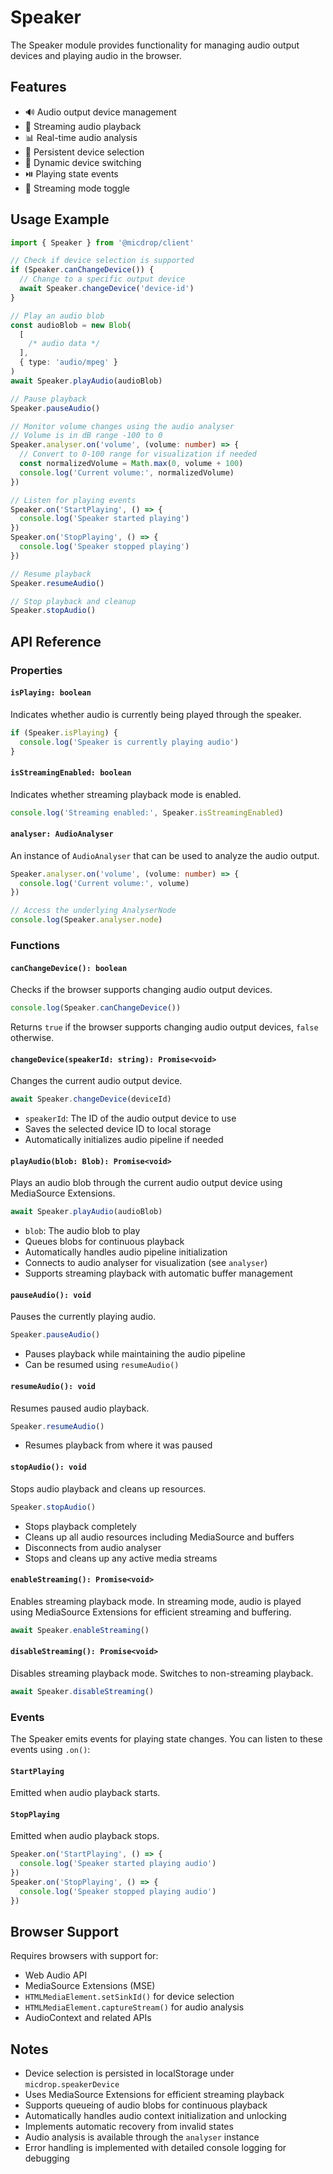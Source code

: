 # Speaker

The Speaker module provides functionality for managing audio output devices and playing audio in the browser.

## Features

- 🔊 Audio output device management
- 🎵 Streaming audio playback
- 📊 Real-time audio analysis
- 💾 Persistent device selection
- 🔄 Dynamic device switching
- ⏯️ Playing state events
- 🚦 Streaming mode toggle

## Usage Example

```typescript
import { Speaker } from '@micdrop/client'

// Check if device selection is supported
if (Speaker.canChangeDevice()) {
  // Change to a specific output device
  await Speaker.changeDevice('device-id')
}

// Play an audio blob
const audioBlob = new Blob(
  [
    /* audio data */
  ],
  { type: 'audio/mpeg' }
)
await Speaker.playAudio(audioBlob)

// Pause playback
Speaker.pauseAudio()

// Monitor volume changes using the audio analyser
// Volume is in dB range -100 to 0
Speaker.analyser.on('volume', (volume: number) => {
  // Convert to 0-100 range for visualization if needed
  const normalizedVolume = Math.max(0, volume + 100)
  console.log('Current volume:', normalizedVolume)
})

// Listen for playing events
Speaker.on('StartPlaying', () => {
  console.log('Speaker started playing')
})
Speaker.on('StopPlaying', () => {
  console.log('Speaker stopped playing')
})

// Resume playback
Speaker.resumeAudio()

// Stop playback and cleanup
Speaker.stopAudio()
```

## API Reference

### Properties

#### `isPlaying: boolean`

Indicates whether audio is currently being played through the speaker.

```typescript
if (Speaker.isPlaying) {
  console.log('Speaker is currently playing audio')
}
```

#### `isStreamingEnabled: boolean`

Indicates whether streaming playback mode is enabled.

```typescript
console.log('Streaming enabled:', Speaker.isStreamingEnabled)
```

#### `analyser: AudioAnalyser`

An instance of `AudioAnalyser` that can be used to analyze the audio output.

```typescript
Speaker.analyser.on('volume', (volume: number) => {
  console.log('Current volume:', volume)
})

// Access the underlying AnalyserNode
console.log(Speaker.analyser.node)
```

### Functions

#### `canChangeDevice(): boolean`

Checks if the browser supports changing audio output devices.

```typescript
console.log(Speaker.canChangeDevice())
```

Returns `true` if the browser supports changing audio output devices, `false` otherwise.

#### `changeDevice(speakerId: string): Promise<void>`

Changes the current audio output device.

```typescript
await Speaker.changeDevice(deviceId)
```

- `speakerId`: The ID of the audio output device to use
- Saves the selected device ID to local storage
- Automatically initializes audio pipeline if needed

#### `playAudio(blob: Blob): Promise<void>`

Plays an audio blob through the current audio output device using MediaSource Extensions.

```typescript
await Speaker.playAudio(audioBlob)
```

- `blob`: The audio blob to play
- Queues blobs for continuous playback
- Automatically handles audio pipeline initialization
- Connects to audio analyser for visualization (see `analyser`)
- Supports streaming playback with automatic buffer management

#### `pauseAudio(): void`

Pauses the currently playing audio.

```typescript
Speaker.pauseAudio()
```

- Pauses playback while maintaining the audio pipeline
- Can be resumed using `resumeAudio()`

#### `resumeAudio(): void`

Resumes paused audio playback.

```typescript
Speaker.resumeAudio()
```

- Resumes playback from where it was paused

#### `stopAudio(): void`

Stops audio playback and cleans up resources.

```typescript
Speaker.stopAudio()
```

- Stops playback completely
- Cleans up all audio resources including MediaSource and buffers
- Disconnects from audio analyser
- Stops and cleans up any active media streams

#### `enableStreaming(): Promise<void>`

Enables streaming playback mode. In streaming mode, audio is played using MediaSource Extensions for efficient streaming and buffering.

```typescript
await Speaker.enableStreaming()
```

#### `disableStreaming(): Promise<void>`

Disables streaming playback mode. Switches to non-streaming playback.

```typescript
await Speaker.disableStreaming()
```

### Events

The Speaker emits events for playing state changes. You can listen to these events using `.on()`:

#### `StartPlaying`

Emitted when audio playback starts.

#### `StopPlaying`

Emitted when audio playback stops.

```typescript
Speaker.on('StartPlaying', () => {
  console.log('Speaker started playing audio')
})
Speaker.on('StopPlaying', () => {
  console.log('Speaker stopped playing audio')
})
```

## Browser Support

Requires browsers with support for:

- Web Audio API
- MediaSource Extensions (MSE)
- `HTMLMediaElement.setSinkId()` for device selection
- `HTMLMediaElement.captureStream()` for audio analysis
- AudioContext and related APIs

## Notes

- Device selection is persisted in localStorage under `micdrop.speakerDevice`
- Uses MediaSource Extensions for efficient streaming playback
- Supports queueing of audio blobs for continuous playback
- Automatically handles audio context initialization and unlocking
- Implements automatic recovery from invalid states
- Audio analysis is available through the `analyser` instance
- Error handling is implemented with detailed console logging for debugging
